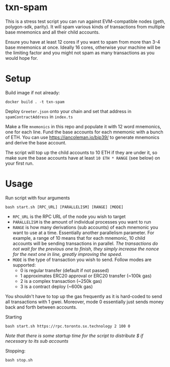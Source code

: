 # txn-spam 

This is a stress test script you can run against EVM-compatible nodes (geth, polygon-sdk, parity). It will spam various kinds of transactions from multiple base mnemonics and all their child accounts.

Ensure you have at least 12 cores if you want to spam from more than 3-4 base mnemonics at once. Ideally 16 cores, otherwise your machine will be the limiting factor and you might not spam as many transactions as you would hope for. 


# Setup

Build image if not already:

`docker build . -t txn-spam`

Deploy `Greeter.json` onto your chain and set that address in `spamContractAddress` in `index.ts`

Make a file `mnemonics` in this repo and populate it with 12 word mnemonics, one for each line. Fund the base accounts for each mnemonic with a bunch of ETH. You can use https://iancoleman.io/bip39/ to generate mnemonics and derive the base account. 

The script will top up the child accounts to 10 ETH if they are under it, so make sure the base accounts have at least `10 ETH * RANGE` (see below) on your first run.

# Usage

Run script with four arguments

`bash start.sh [RPC_URL] [PARALLELISM] [RANGE] [MODE]`

- `RPC_URL` is the RPC URL of the node you wish to target
- `PARALLELISM` is the amount of individual processes you want to run
- `RANGE` is how many derivations (sub accounts) of each mnemonic you want to use at a time. Essentially another parallelism parameter. For example, a range of 10 means that for each mnemonic, 10 child accounts will be sending transactions in parallel. *The transactions do not wait for the previous one to finish, they simply increase the nonce for the next one in line, greatly improving the speed*.
- `MODE` is the type of transaction you wish to send. Follow modes are supported:
  - 0 is regular transfer (default if not passed)
  - 1 approximates ERC20 approval or ERC20 transfer (~100k gas)
  - 2 is a complex transaction (~250k gas)
  - 3 is a contract deploy (~600k gas)

You shouldn't have to top up the gas frequently as it is hard-coded to send all transactions with 1 gwei. Moreover, mode 0 essentially just sends money back and forth between accounts. 

Starting

`bash start.sh https://rpc.toronto.sx.technology 2 100 0`

*Note that there is some startup time for the script to distribute $ if necessary to its sub accounts*

Stopping:

`bash stop.sh`




